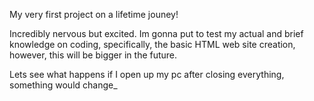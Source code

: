 My very first project on a lifetime jouney!

Incredibly nervous but excited.
Im gonna put to test my actual and brief knowledge on coding, specifically, the basic HTML web site creation, however, this will be bigger in the future. 

Lets see what happens if I open up my pc after closing everything, something would change_